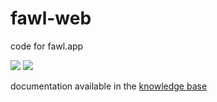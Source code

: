 # fawl-web

code for fawl.app

![](https://api.checklyhq.com/v1/badges/checks/10dfdb45-5d91-4092-85b7-caa19194d14a?style=flat&theme=dark)
![](https://api.checklyhq.com/v1/badges/checks/10dfdb45-5d91-4092-85b7-caa19194d14a?style=flat&theme=dark&responseTime=true)

documentation available in the [knowledge base](https://kb.fawl.app)
